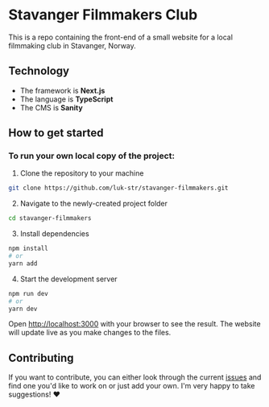 # Stavanger Filmmakers Club

This is a repo containing the front-end of a small website for a local filmmaking club in Stavanger, Norway.

## Technology

- The framework is **Next.js**
- The language is **TypeScript**
- The CMS is **Sanity**

## How to get started

### To run your own local copy of the project:

1. Clone the repository to your machine

```bash
git clone https://github.com/luk-str/stavanger-filmmakers.git
```

2. Navigate to the newly-created project folder

```bash
cd stavanger-filmmakers
```

3. Install dependencies

```bash
npm install
# or
yarn add
```

4. Start the development server

```bash
npm run dev
# or
yarn dev
```

Open [http://localhost:3000](http://localhost:3000) with your browser to see the result. The website will update live as you make changes to the files.

## Contributing

If you want to contribute, you can either look through the current [issues](https://github.com/luk-str/stavanger-filmmakers/issues) and find one you'd like to work on or just add your own. I'm very happy to take suggestions! ❤️